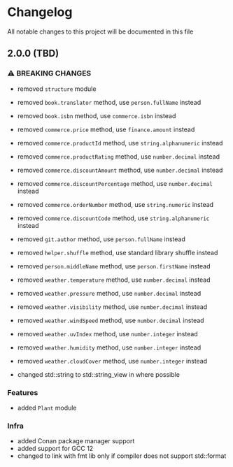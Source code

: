 # Changelog

All notable changes to this project will be documented in this file

## 2.0.0 (TBD)

### ⚠ BREAKING CHANGES

* removed `structure` module
* removed `book.translator` method, use `person.fullName` instead
* removed `book.isbn` method, use `commerce.isbn` instead
* removed `commerce.price` method, use `finance.amount` instead
* removed `commerce.productId` method, use `string.alphanumeric` instead
* removed `commerce.productRating` method, use `number.decimal` instead
* removed `commerce.discountAmount` method, use `number.decimal` instead
* removed `commerce.discountPercentage` method, use `number.decimal` instead
* removed `commerce.orderNumber` method, use `string.numeric` instead
* removed `commerce.discountCode` method, use `string.alphanumeric` instead
* removed `git.author` method, use `person.fullName` instead
* removed `helper.shuffle` method, use standard library shuffle instead
* removed `person.middleName` method, use `person.firstName` instead
* removed `weather.temperature` method, use `number.decimal` instead
* removed `weather.pressure` method, use `number.decimal` instead
* removed `weather.visibility` method, use `number.decimal` instead
* removed `weather.windSpeed` method, use `number.decimal` instead
* removed `weather.uvIndex` method, use `number.integer` instead
* removed `weather.humidity` method, use `number.integer` instead
* removed `weather.cloudCover` method, use `number.integer` instead

* changed std::string to std::string_view in where possible

### Features

* added `Plant` module

### Infra

* added Conan package manager support
* added support for GCC 12
* changed to link with fmt lib only if compiler does not support std::format
